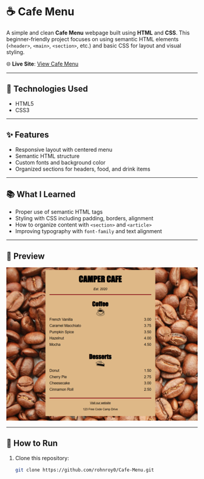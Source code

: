 # ☕ Cafe Menu

A simple and clean **Cafe Menu** webpage built using **HTML** and **CSS**. This beginner-friendly project focuses on using semantic HTML elements (`<header>`, `<main>`, `<section>`, etc.) and basic CSS for layout and visual styling.

🌐 **Live Site**: [View Cafe Menu](https://rohnroy0.github.io/Cafe-Menu/)

---

## 🔧 Technologies Used

- HTML5
- CSS3

---

## ✨ Features

- Responsive layout with centered menu
- Semantic HTML structure
- Custom fonts and background color
- Organized sections for headers, food, and drink items

---

## 📚 What I Learned

- Proper use of semantic HTML tags
- Styling with CSS including padding, borders, alignment
- How to organize content with `<section>` and `<article>`
- Improving typography with `font-family` and text alignment

---

## 📸 Preview

![Cafe Menu Preview](https://github.com/rohnroy0/Cafe-Menu/blob/main/preview03.png?raw=true)

---

## 🚀 How to Run

1. Clone this repository:
   ```bash
   git clone https://github.com/rohnroy0/Cafe-Menu.git

